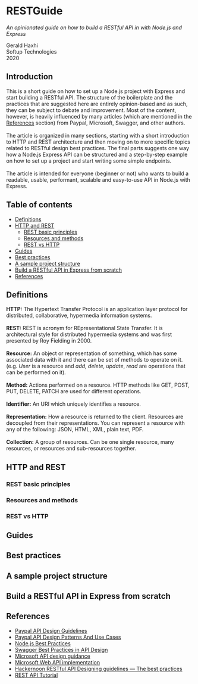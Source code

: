 # RESTGuide

*An opinionated guide on how to build a RESTful API in with Node.js and Express*

Gerald Haxhi<br />
Softup Technologies<br />
2020<br />

## Introduction
This is a short guide on how to set up a Node.js project with Express and start building a RESTful API. The structure of the boilerplate and the practices that are suggested here are entirely opinion-based and as such, they can be subject to debate and improvement. Most of the content, however, is heavily influenced by many articles (which are mentioned in the [References](#references) section) from Paypal, Microsoft, Swagger, and other authors.<br /><br />
The article is organized in many sections, starting with a short introduction to HTTP and REST architecture and then moving on to more specific topics related to RESTful design best practices. The final parts suggests one way how a Node.js Express API can be structured and a step-by-step example on how to set up a project and start writing some simple endpoints.<br /><br />
The article is intended for everyone (beginner or not) who wants to build a readable, usable, performant, scalable and easy-to-use API in Node.js with Express.  

## Table of contents

 - [Definitions](#definitions)
 - [HTTP and REST](#http-and-rest)
   - [REST basic principles](#rest-basic-principles)
   - [Resources and methods](#resources-and-methods)
   - [REST vs HTTP](#rest-vs-http)
 - [Guides](#guides)
 - [Best practices](#best-practices)
 - [A sample project structure](#a-sample-project-structure)
 - [Build a RESTful API in Express from scratch](#build-a-restful-api-in-express-from-scratch)
 - [References](#references)

## Definitions

**HTTP:** The Hypertext Transfer Protocol is an application layer protocol for distributed, collaborative, hypermedia information systems.<br /><br />
**REST:** REST is acronym for REpresentational State Transfer. It is architectural style for distributed hypermedia systems and was first presented by Roy Fielding in 2000.<br /><br />
**Resource:** An object or representation of something, which has some associated data with it and there can be set of methods to operate on it. (e.g. *User* is a resource and *add*, *delete*, *update*, *read* are operations that can be performed on it).<br /><br />
**Method:** Actions performed on a resource. HTTP methods like GET, POST, PUT, DELETE, PATCH are used for different operations.<br /><br />
**Identifier:** An URI which uniquely identifies a resource.<br /><br />
**Representation:** How a resource is returned to the client. Resources are decoupled from their representations. You can represent a resource with any of the following: JSON, HTML, XML, plain text, PDF.<br /><br />
**Collection:** A group of resources. Can be one single resource, many resources, or resources and sub-resources together.

## HTTP and REST

### REST basic principles

### Resources and methods

### REST vs HTTP

## Guides

## Best practices

## A sample project structure

## Build a RESTful API in Express from scratch

## References
- [Paypal API Design Guidelines](https://github.com/paypal/api-standards/blob/master/api-style-guide.md)
- [Paypal API Design Patterns And Use Cases](https://github.com/paypal/api-standards/blob/master/patterns.md)
- [Node.js Best Practices](https://github.com/goldbergyoni/nodebestpractices)
- [Swagger Best Practices in API Design](https://swagger.io/resources/articles/best-practices-in-api-design/)
- [Microsoft API design guidance](https://docs.microsoft.com/en-us/azure/architecture/best-practices/api-design)
- [Microsoft Web API implementation](https://docs.microsoft.com/en-us/azure/architecture/best-practices/api-implementation)
- [Hackernoon RESTful API Designing guidelines — The best practices](https://hackernoon.com/restful-api-designing-guidelines-the-best-practices-60e1d954e7c9)
- [REST API Tutorial](https://restfulapi.net/)
